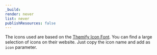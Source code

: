 ```yaml
---
_build:
render: never
list: never
publishResources: false
---
```


The icons used are based on the [Themify Icon Font](https://themify.me/themify-icons). You can find a large selection of icons on their website. Just copy the icon name and add as `icon` parameter.
